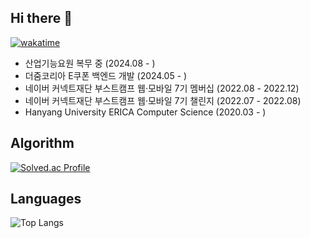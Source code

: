 ## Hi there 👋

[![wakatime](https://wakatime.com/badge/user/3406ec76-0124-4550-be90-b083a7556cab.svg)](https://wakatime.com/@3406ec76-0124-4550-be90-b083a7556cab)

* 산업기능요원 복무 중 (2024.08 - )
* 더줌코리아 E쿠폰 백엔드 개발 (2024.05 - )
* 네이버 커넥트재단 부스트캠프 웹·모바일 7기 멤버십 (2022.08 - 2022.12)
* 네이버 커넥트재단 부스트캠프 웹·모바일 7기 챌린지 (2022.07 - 2022.08)
* Hanyang University ERICA Computer Science (2020.03 - )

## Algorithm
[![Solved.ac Profile](http://mazassumnida.wtf/api/v2/generate_badge?boj=hyoseok)](https://solved.ac/hyoseok)

## Languages

![Top Langs](https://github-readme-stats.vercel.app/api/top-langs/?username=backend-hyoseok&layout=compact&theme=dark#gh-dark-mode-only)

<!--
**backend-hyoseok/backend-hyoseok** is a ✨ _special_ ✨ repository because its `README.md` (this file) appears on your GitHub profile.

Here are some ideas to get you started:

- 🔭 I’m currently working on ...
- 🌱 I’m currently learning ...
- 👯 I’m looking to collaborate on ...
- 🤔 I’m looking for help with ...
- 💬 Ask me about ...
- 📫 How to reach me: ...
- 😄 Pronouns: ...
- ⚡ Fun fact: ...
-->
